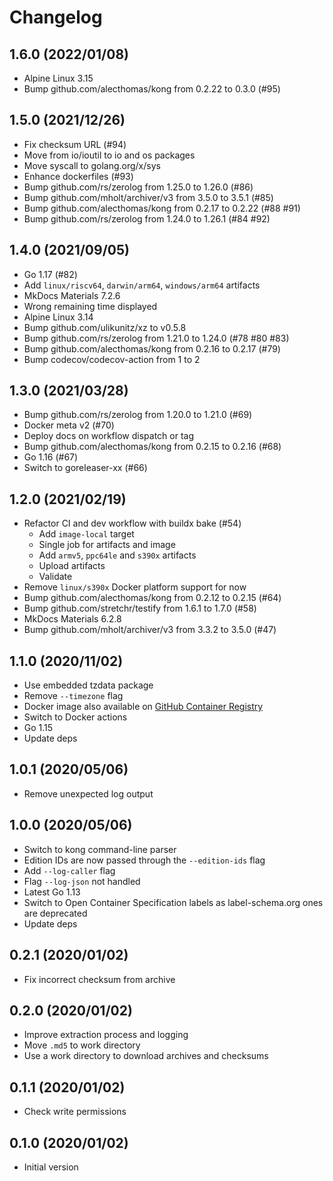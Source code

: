 # Changelog

## 1.6.0 (2022/01/08)

* Alpine Linux 3.15
* Bump github.com/alecthomas/kong from 0.2.22 to 0.3.0 (#95)

## 1.5.0 (2021/12/26)

* Fix checksum URL (#94)
* Move from io/ioutil to io and os packages
* Move syscall to golang.org/x/sys
* Enhance dockerfiles (#93)
* Bump github.com/rs/zerolog from 1.25.0 to 1.26.0 (#86)
* Bump github.com/mholt/archiver/v3 from 3.5.0 to 3.5.1 (#85)
* Bump github.com/alecthomas/kong from 0.2.17 to 0.2.22 (#88 #91)
* Bump github.com/rs/zerolog from 1.24.0 to 1.26.1 (#84 #92)

## 1.4.0 (2021/09/05)

* Go 1.17 (#82)
* Add `linux/riscv64`, `darwin/arm64`, `windows/arm64` artifacts
* MkDocs Materials 7.2.6
* Wrong remaining time displayed
* Alpine Linux 3.14
* Bump github.com/ulikunitz/xz to v0.5.8
* Bump github.com/rs/zerolog from 1.21.0 to 1.24.0 (#78 #80 #83)
* Bump github.com/alecthomas/kong from 0.2.16 to 0.2.17 (#79)
* Bump codecov/codecov-action from 1 to 2

## 1.3.0 (2021/03/28)

* Bump github.com/rs/zerolog from 1.20.0 to 1.21.0 (#69)
* Docker meta v2 (#70)
* Deploy docs on workflow dispatch or tag
* Bump github.com/alecthomas/kong from 0.2.15 to 0.2.16 (#68)
* Go 1.16 (#67)
* Switch to goreleaser-xx (#66)

## 1.2.0 (2021/02/19)

* Refactor CI and dev workflow with buildx bake (#54)
    * Add `image-local` target
    * Single job for artifacts and image
    * Add `armv5`, `ppc64le` and `s390x` artifacts
    * Upload artifacts
    * Validate
* Remove `linux/s390x` Docker platform support for now
* Bump github.com/alecthomas/kong from 0.2.12 to 0.2.15 (#64)
* Bump github.com/stretchr/testify from 1.6.1 to 1.7.0 (#58)
* MkDocs Materials 6.2.8
* Bump github.com/mholt/archiver/v3 from 3.3.2 to 3.5.0 (#47)

## 1.1.0 (2020/11/02)

* Use embedded tzdata package
* Remove `--timezone` flag
* Docker image also available on [GitHub Container Registry](https://github.com/users/crazy-max/packages/container/package/geoip-updater)
* Switch to Docker actions
* Go 1.15
* Update deps

## 1.0.1 (2020/05/06)

* Remove unexpected log output

## 1.0.0 (2020/05/06)

* Switch to kong command-line parser
* Edition IDs are now passed through the `--edition-ids` flag
* Add `--log-caller` flag
* Flag `--log-json` not handled
* Latest Go 1.13
* Switch to Open Container Specification labels as label-schema.org ones are deprecated
* Update deps

## 0.2.1 (2020/01/02)

* Fix incorrect checksum from archive

## 0.2.0 (2020/01/02)

* Improve extraction process and logging
* Move `.md5` to work directory
* Use a work directory to download archives and checksums

## 0.1.1 (2020/01/02)

* Check write permissions

## 0.1.0 (2020/01/02)

* Initial version
